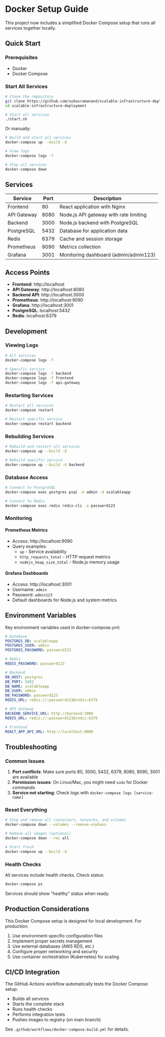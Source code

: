 # Docker Setup Guide

This project now includes a simplified Docker Compose setup that runs all services together locally.

## Quick Start

### Prerequisites
- Docker
- Docker Compose

### Start All Services

```bash
# Clone the repository
git clone https://github.com/suhasramanand/scalable-infrastructure-deployment.git
cd scalable-infrastructure-deployment

# Start all services
./start.sh
```

Or manually:

```bash
# Build and start all services
docker-compose up --build -d

# View logs
docker-compose logs -f

# Stop all services
docker-compose down
```

## Services

| Service | Port | Description |
|---------|------|-------------|
| Frontend | 80 | React application with Nginx |
| API Gateway | 8080 | Node.js API gateway with rate limiting |
| Backend | 3000 | Node.js backend with PostgreSQL |
| PostgreSQL | 5432 | Database for application data |
| Redis | 6379 | Cache and session storage |
| Prometheus | 9090 | Metrics collection |
| Grafana | 3001 | Monitoring dashboard (admin/admin123) |

## Access Points

- **Frontend**: http://localhost
- **API Gateway**: http://localhost:8080
- **Backend API**: http://localhost:3000
- **Prometheus**: http://localhost:9090
- **Grafana**: http://localhost:3001
- **PostgreSQL**: localhost:5432
- **Redis**: localhost:6379

## Development

### Viewing Logs
```bash
# All services
docker-compose logs -f

# Specific service
docker-compose logs -f backend
docker-compose logs -f frontend
docker-compose logs -f api-gateway
```

### Restarting Services
```bash
# Restart all services
docker-compose restart

# Restart specific service
docker-compose restart backend
```

### Rebuilding Services
```bash
# Rebuild and restart all services
docker-compose up --build -d

# Rebuild specific service
docker-compose up --build -d backend
```

### Database Access
```bash
# Connect to PostgreSQL
docker-compose exec postgres psql -U admin -d scalableapp

# Connect to Redis
docker-compose exec redis redis-cli -a password123
```

### Monitoring

#### Prometheus Metrics
- Access: http://localhost:9090
- Query examples:
  - `up` - Service availability
  - `http_requests_total` - HTTP request metrics
  - `nodejs_heap_size_total` - Node.js memory usage

#### Grafana Dashboards
- Access: http://localhost:3001
- Username: `admin`
- Password: `admin123`
- Default dashboards for Node.js and system metrics

## Environment Variables

Key environment variables used in docker-compose.yml:

```yaml
# Database
POSTGRES_DB: scalableapp
POSTGRES_USER: admin
POSTGRES_PASSWORD: password123

# Redis
REDIS_PASSWORD: password123

# Backend
DB_HOST: postgres
DB_PORT: 5432
DB_NAME: scalableapp
DB_USER: admin
DB_PASSWORD: password123
REDIS_URL: redis://:password123@redis:6379

# API Gateway
BACKEND_SERVICE_URL: http://backend:3000
REDIS_URL: redis://:password123@redis:6379

# Frontend
REACT_APP_API_URL: http://localhost:8080
```

## Troubleshooting

### Common Issues

1. **Port conflicts**: Make sure ports 80, 3000, 5432, 6379, 8080, 9090, 3001 are available
2. **Permission issues**: On Linux/Mac, you might need `sudo` for Docker commands
3. **Service not starting**: Check logs with `docker-compose logs [service-name]`

### Reset Everything
```bash
# Stop and remove all containers, networks, and volumes
docker-compose down --volumes --remove-orphans

# Remove all images (optional)
docker-compose down --rmi all

# Start fresh
docker-compose up --build -d
```

### Health Checks
All services include health checks. Check status:
```bash
docker-compose ps
```

Services should show "healthy" status when ready.

## Production Considerations

This Docker Compose setup is designed for local development. For production:

1. Use environment-specific configuration files
2. Implement proper secrets management
3. Use external databases (AWS RDS, etc.)
4. Configure proper networking and security
5. Use container orchestration (Kubernetes) for scaling

## CI/CD Integration

The GitHub Actions workflow automatically tests the Docker Compose setup:

- Builds all services
- Starts the complete stack
- Runs health checks
- Performs integration tests
- Pushes images to registry (on main branch)

See `.github/workflows/docker-compose-build.yml` for details.
